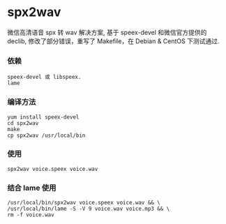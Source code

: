 # spx2wav
微信高清语音 spx 转 wav 解决方案, 基于 speex-devel 和微信官方提供的 declib, 修改了部分错误，重写了 Makefile，在 Debian & CentOS 下测试通过.

### 依赖
```
speex-devel 或 libspeex.
lame
```


### 编译方法
```
yum install speex-devel 
cd spx2wav
make
cp spx2wav /usr/local/bin
```

### 使用
```
spx2wav voice.speex voice.wav
```

### 结合 lame 使用
```
/usr/local/bin/spx2wav voice.speex voice.wav && \
/usr/local/bin/lame -S -V 9 voice.wav voice.mp3 && \
rm -f voice.wav
```

